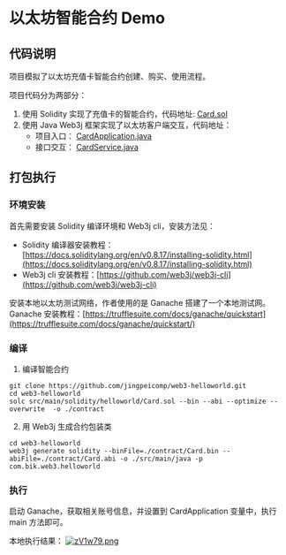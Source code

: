 # 以太坊智能合约 Demo

## 代码说明

项目模拟了以太坊充值卡智能合约创建、购买、使用流程。

项目代码分为两部分：

1. 使用 Solidity 实现了充值卡的智能合约，代码地址: [Card.sol](./src/main/solidity/helloworld/Card.sol)
2. 使用 Java Web3j 框架实现了以太坊客户端交互，代码地址：
   - 项目入口： [CardApplication.java](./src/main/java/com/bik/web3/helloworld/CardApplication.java)
   - 接口交互： [CardService.java](./src/main/java/com/bik/web3/helloworld/CardService.java)

## 打包执行

### 环境安装

首先需要安装 Solidity 编译环境和 Web3j cli，安装方法见：

- Solidity 编译器安装教程：[https://docs.soliditylang.org/en/v0.8.17/installing-solidity.html](https://docs.soliditylang.org/en/v0.8.17/installing-solidity.html)
- Web3j cli 安装教程：[https://github.com/web3j/web3j-cli](https://github.com/web3j/web3j-cli)

安装本地以太坊测试网络，作者使用的是 Ganache 搭建了一个本地测试网。Ganache 安装教程：[https://trufflesuite.com/docs/ganache/quickstart](https://trufflesuite.com/docs/ganache/quickstart/)

### 编译

1. 编译智能合约

```shell
git clone https://github.com/jingpeicomp/web3-helloworld.git
cd web3-helloworld
solc src/main/solidity/helloworld/Card.sol --bin --abi --optimize --overwrite  -o ./contract
```

2. 用 Web3j 生成合约包装类

```shell
cd web3-helloworld
web3j generate solidity --binFile=./contract/Card.bin --abiFile=./contract/Card.abi -o ./src/main/java -p com.bik.web3.helloworld
```

### 执行

启动 Ganache，获取相关账号信息，并设置到 CardApplication 变量中，执行 main 方法即可。

本地执行结果：
[![zV1w79.png](https://s1.ax1x.com/2022/11/15/zV1w79.png)](https://imgse.com/i/zV1w79)
